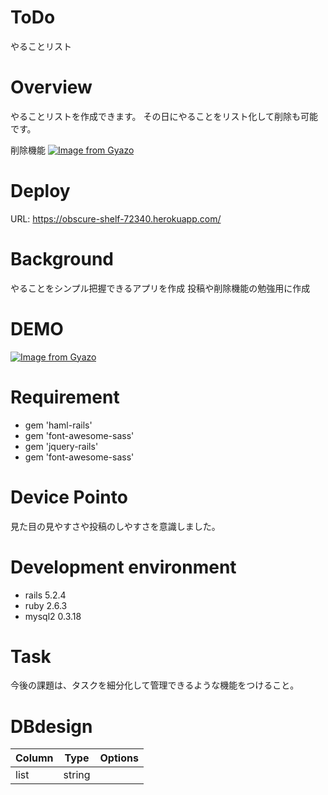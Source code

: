 # ToDo
 やることリスト


# Overview
やることリストを作成できます。
その日にやることをリスト化して削除も可能です。

削除機能
[![Image from Gyazo](https://i.gyazo.com/a1d6d6aa54756f814ee3665368690b50.gif)](https://gyazo.com/a1d6d6aa54756f814ee3665368690b50)

# Deploy
 URL: https://obscure-shelf-72340.herokuapp.com/

# Background
やることをシンプル把握できるアプリを作成
投稿や削除機能の勉強用に作成

# DEMO
 
[![Image from Gyazo](https://i.gyazo.com/c00dd12258e3da4997b97d9ec4a2a58e.gif)](https://gyazo.com/c00dd12258e3da4997b97d9ec4a2a58e)
 
# Requirement
 
- gem 'haml-rails'
- gem 'font-awesome-sass'
- gem 'jquery-rails'
- gem 'font-awesome-sass'
 
 # Device Pointo

見た目の見やすさや投稿のしやすさを意識しました。

# Development environment
- rails 5.2.4
- ruby 2.6.3
- mysql2 0.3.18

# Task
今後の課題は、タスクを細分化して管理できるような機能をつけること。

# DBdesign

| Column	 | Type     | Options   |
|:---------|:--------:|:---------:|
|list      | string   |           |